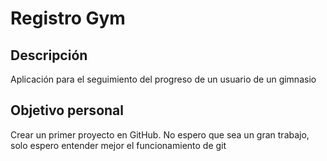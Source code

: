 # Registro Gym

## Descripción

Aplicación para el seguimiento del progreso de un usuario de un gimnasio 

## Objetivo personal

Crear un primer proyecto en GitHub. No espero que sea un gran trabajo, solo espero entender mejor el funcionamiento de git 
